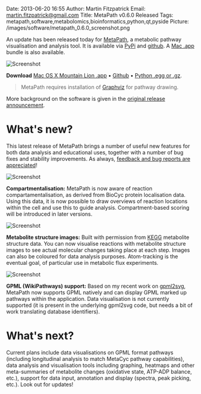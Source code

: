 Date: 2013-06-20 16:55
Author: Martin Fitzpatrick
Email: martin.fitzpatrick@gmail.com
Title: MetaPath v0.6.0 Released	
Tags: metapath,software,metabolomics,bioinformatics,python,qt,pyside
Picture: /images/software/metapath_0.6.0_screenshot.png

An update has been released today for [MetaPath][metapath-github], a metabolic pathway visualisation and analysis tool. It is available  via [PyPi][metapath-pypi] and [github][metapath-github]. A [Mac .app][metapath-macapp] bundle is also available.

<!-- PELICAN_END_SUMMARY -->

![Screenshot](/images/software/metapath_0.6.0_screenshot.png)

**Download** [Mac OS X Mountain Lion .app][metapath-macapp] &bull; [Github][metapath-github] &bull; [Python .egg or .gz][metapath-pypi].

> MetaPath requires installation of [Graphviz][graphviz] for pathway drawing.

More background on the software is given in the [original release announcement][metapath-release-initial].

# What's new?

This latest release of MetaPath brings a number of useful new features for both data analysis and educational uses, together with a number of bug fixes and stability improvements. As always, [feedback and bug reports are appreciated][metapath-github-issues]!

![Screenshot](/images/software/metapath_0.6.0_screenshot-1.png)

**Compartmentalisation:** MetaPath is now aware of reaction compartamentalisation, as derived from BioCyc protein localisation data. Using this data, it is now possible to draw overviews of reaction locations within the cell and use this to guide analysis. Compartment-based scoring will be introduced in later versions.

![Screenshot](/images/software/metapath_0.6.0_screenshot-2.png)

**Metabolite structure images:** Built with permission from [KEGG][kegg] metabolite structure data. You can now visualise reactions with metabolite structure images to see actual molecular changes taking place at each step. Images can also be coloured for data analysis purposes. Atom-tracking is the eventual goal, of particular use in metabolic flux experiments.

![Screenshot](/images/software/metapath_0.6.0_screenshot-3.png)

**GPML (WikiPathways) support:** Based on my recent work on [gpml2svg][gpml2svg], MetaPath now supports GPML natively and can display GPML marked up pathways within the application. Data visualisation is not currently supported (it is present in the underlying gpml2svg code, but needs a bit of work translating database identifiers).

# What's next?

Current plans include data visualisations on GPML format pathways (including longitudinal analysis to match MetaCyc pathway capabilities), data analysis and visualisation tools including graphing, heatmaps and other meta-summaries of metabolite changes (oxidative state, ATP-ADP balance, etc.), support for data input, annotation and display (spectra, peak picking, etc.). Look out for updates!
 
[metapath-github]: https://github.com/mfitzp/metapath
[metapath-github-issues]: https://github.com/mfitzp/metapath/issues
[metacyc]: http://metacyc.org
[metapath-macapp]: http://download.martinfitzpatrick.name/MetaPath.dmg
[metapath-pypi]: https://pypi.python.org/pypi/metapath
[graphviz]: http://www.graphviz.org/
[metapath-release-initial]: http://martinfitzpatrick.name/article/metapath-v0.5.1-released
[kegg]: http://kegg.jp/
[gpml2svg]: http://martinfitzpatrick.name/article/gpml2svg-a-command-line-svg-renderer-for-gpml-pathways-released
